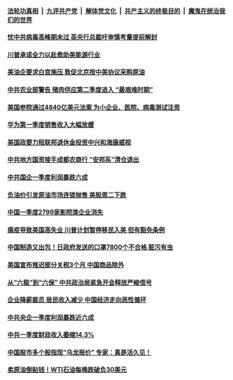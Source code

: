 

####  [法轮功真相](../../../../basic/blob/master/README.md?t=04230201) &nbsp;|&nbsp; [九评共产党](../../../../9ping.md/blob/master/README.md?t=04230201) &nbsp;|&nbsp; [解体党文化](../../../../jtdwh.md/blob/master/README.md?t=04230201)  &nbsp;|&nbsp; [共产主义的终极目的](../../../../gczydzjmd.md/blob/master/README.md?t=04230201) &nbsp;|&nbsp; [魔鬼在统治我们的世界](../../../../mgztzwmdsj.md/blob/master/README.md?t=04230201) 

#### [忧中共病毒高峰期未过 英央行总裁吁审慎考量提前解封](../pages/soh7/370000.md?t=04230201) 
#### [川普承诺全力以赴救助美能源行业](../pages/soh7/369883.md?t=04230201) 
#### [美油企要求白宫施压 敦促北京按中美协议采购原油](../pages/soh7/369871.md?t=04230201) 
#### [中共农业部警告 猪肉供应第二季度进入 “最艰难时期”](../pages/soh7/369814.md?t=04230201) 
#### [美国参院通过4840亿美元法案 为小企业、医院、病毒测试注资](../pages/soh7/369826.md?t=04230201) 
#### [华为第一季度销售收入大幅放缓](../pages/soh7/369754.md?t=04230201) 
#### [美国政要力阻联邦退休金投资中兴和海康威视](../pages/soh7/369748.md?t=04230201) 
#### [中共地方国资接手成都农商行 “安邦系”清仓退出](../pages/soh7/369766.md?t=04230201) 
#### [中共国企一季度利润暴跌六成](../pages/soh7/369757.md?t=04230201) 
#### [负油价引发原油市场连锁抛售 美股周二下跌](../pages/soh7/369799.md?t=04230201) 
#### [中国一季度2799家影院类企业消失](../pages/soh7/369769.md?t=04230201) 
#### [瘟疫导致美国高失业 川普计划暂停移民入美 但有豁免条例](../pages/soh7/369580.md?t=04230201) 
#### [中国制造又出包！日政府发送的口罩7800个不合格 脏污有虫](../pages/soh7/369556.md?t=04230201) 
#### [美国宣布推迟部分关税3个月 中国商品除外 ](../pages/soh7/369502.md?t=04230201) 
#### [从“六稳”到“六保” 中共政治局紧急开会释放严峻信号](../pages/soh7/369373.md?t=04230201) 
#### [企业降薪裁员 居民收入减少 中国经济走向恶性循环](../pages/soh7/369388.md?t=04230201) 
#### [中共央企一季度利润暴跌近六成](../pages/soh7/369382.md?t=04230201) 
#### [中共一季度财政收入萎缩14.3% ](../pages/soh7/369379.md?t=04230201) 
#### [中国股市多个股指现“乌龙报价”  专家：真是活久见！](../pages/soh7/369397.md?t=04230201) 
#### [卖原油倒贴钱！WTI石油每桶跌破负30美元 ](../pages/soh7/369316.md?t=04230201) 
